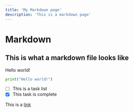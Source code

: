 ```yaml
---
title: 'My Markdown page'
description: 'This is a markdown page'
---
```


# Markdown
## This is what a markdown file looks like

Hello world!

```python
print("Hello world!")
```

- [ ] This is a task list
- [x] This task is complete

This is a [link](https://www.google.com)
